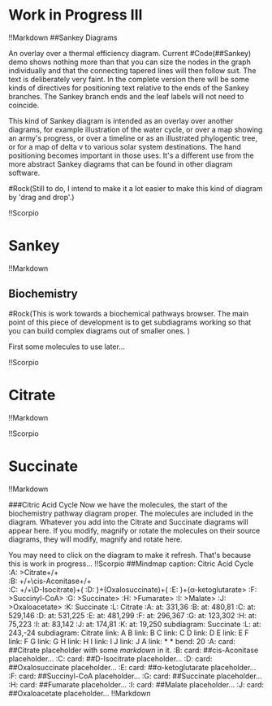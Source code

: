 # Work in Progress III

!!Markdown
##Sankey Diagrams

An overlay over a thermal efficiency diagram.  Current #Code(##Sankey) demo shows nothing more than that you can size the nodes in the graph individually and that the connecting tapered lines will then follow suit.  The text is deliberately very faint.  In the complete version there will be some kinds of directives for positioning text relative to the ends of the Sankey branches.  The Sankey branch ends and the leaf labels will not need to coincide.

This kind of Sankey diagram is intended as an overlay over another diagrams, for example illustration of the water cycle, or over a map showing an army's progress, or over a timeline or as an illustrated phylogentic tree, or for a map of delta v to various solar system destinations.  The hand positioning becomes important in those uses.  It's a different use from the more abstract Sankey diagrams that can be found in other diagram software.

#Rock(Still to do, I intend to make it a lot easier to make this kind of diagram by 'drag and drop'.)

!!Scorpio
# Sankey
!!Markdown

## Biochemistry

#Rock(This is work towards a biochemical pathways browser.  The main point of this piece of development is to get subdiagrams working so that you can build complex diagrams out of smaller ones.  )

First some molecules to use later...

!!Scorpio
# Citrate
!!Markdown

!!Scorpio
# Succinate
!!Markdown


###Citric Acid Cycle
Now we have the molecules, the start of the biochemistry pathway diagram proper.  The molecules are included in the diagram.  Whatever you add into the Citrate and Succinate diagrams will appear here.  If you modify, magnify or rotate the molecules on their source diagrams, they will modify, magnify and rotate here.  

You may need to click on the diagram to make it refresh.  That's because this is work in progress... 
!!Scorpio
##Mindmap
caption: Citric Acid Cycle
:A: >Citrate\+/+\
:B: \+/+\cis-Aconitase\+/+\
:C: \+/+\D-Isocitrate)+(
:D: )+(Oxalosuccinate)+(
:E: )+(α-ketoglutarate>
:F: >Succinyl-CoA>
:G: >Succinate>
:H: >Fumarate>
:I: >Malate>
:J: >Oxaloacetate>
:K: Succinate
:L: Citrate
:A: at: 331,36
:B: at: 480,81
:C: at: 529,146
:D: at: 531,225
:E: at: 481,299
:F: at: 296,367
:G: at: 123,302
:H: at: 75,223
:I: at: 83,142
:J: at: 174,81
:K: at: 19,250
subdiagram: Succinate
:L: at: 243,-24
subdiagram: Citrate
link: A B
link: B C
link: C D
link: D E
link: E F
link: F G
link: G H
link: H I
link: I J
link: J A
link: * *
bend: 20
:A:
card:
##Citrate
placeholder with some *markdown* in it.
:B:
card:
##cis-Aconitase
placeholder...
:C:
card:
##D-Isocitrate
placeholder...
:D:
card:
##Oxalosuccinate
placeholder...
:E:
card:
##α-ketoglutarate
placeholder...
:F:
card:
##Succinyl-CoA
placeholder...
:G:
card:
##Succinate
placeholder...
:H:
card:
##Fumarate
placeholder...
:I:
card:
##Malate
placeholder...
:J:
card:
##Oxaloacetate
placeholder...
!!Markdown

